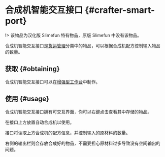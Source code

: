 # 合成机智能交互接口 {#crafter-smart-port}

!> 该物品为汉化版 Slimefun 特有物品，原版 Slimefun 中没有该物品。

合成机智能交互接口是[货运管理](/Cargo-Management)分类中的物品，可以根据合成机配方控制输入物品的数量。

## 获取 {#obtaining}

合成机智能交互接口可以在[增强型工作台](/Enhanced-Crafting-Table)中制作。

## 使用 {#usage}

合成机智能交互接口拥有可交互界面，你可以右键点击查看其中存储的物品。

在接口上方放置自动合成机以使用。

接口将读取上方合成机的配方信息，并控制输入的原材料的数量。

右侧的输出栏则会存放合成好的物品，不需要担心原材料过多导致没有空间输出的问题。
